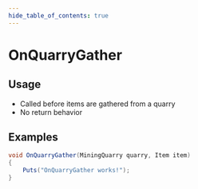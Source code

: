 ```yaml
---
hide_table_of_contents: true
---
```


# OnQuarryGather

## Usage

* Called before items are gathered from a quarry
* No return behavior

## Examples

```csharp title=""
void OnQuarryGather(MiningQuarry quarry, Item item)
{
    Puts("OnQuarryGather works!");
}
```

